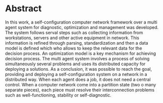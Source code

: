 # Abstract
In this work, a self-configuration computer network framework over a multi agent system for diagnostic, optimization and management was developed. The system follows serval steps such as collecting information from workstations, servers and other active equipment in network. This information is refined through parsing, standardization and then a data model is defined which who allows to keep the relevant data for the decision process. An optimization model is a key mechanism for achieving decision process. The multi agent system involves a process of solving simultaneously several problems and uses its distributed capacity for deploying a solutions. As a conclusion, it was possible to reach the goal, providing and deploying a self-configuration system on a network in a distributed way. When each agent does a job, it does not need a central control. When a computer network come into a partition state (two o many separate pieces), each piece must resolve their interconnection problems such as well-functioning, stability or self-diagnostic.  
